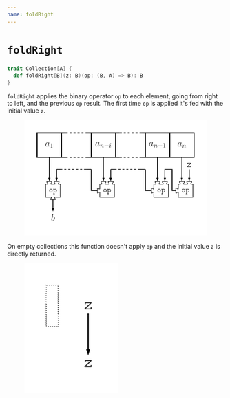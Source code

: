 ```yaml
---
name: foldRight
---
```


# `foldRight`

~~~ scala
trait Collection[A] {
  def foldRight[B](z: B)(op: (B, A) => B): B
}
~~~

`foldRight` applies the binary operator `op` to each element, going from right to left, and the previous `op` result. The first time `op` is applied it's fed with the initial value `z`.

<figure class="diagram">
  <img src="images/foldRight.svg" alt="foldRight function">
  <!-- <figcaption class="diagram-desc"></figcaption> -->
</figure>

On empty collections this function doesn't apply `op` and the initial value `z` is directly returned.

<figure class="diagram">
  <img src="images/foldRight.2.svg" alt="foldRight function">
  <!-- <figcaption class="diagram-desc"></figcaption> -->
</figure>

